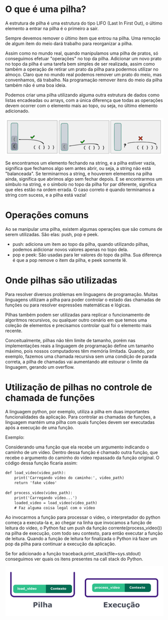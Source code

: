 # O que é uma pilha?

A estrutura de pilha é uma estrutura do tipo LIFO (Last In First Out), o último elemento a entrar na pilha é o primeiro a sair.

Sempre devemos remover o último item que entrou na pilha. Uma remoção de algum item do meio dará trabalho para reorganizar a pilha.

Assim como no mundo real, quando manipulamos uma pilha de pratos, só conseguimos efetuar "operações" no top da pilha. Adicionar um novo prato no topo da pilha é uma tarefa bem simples de ser realizada, assim como também a operação de retirar um prato da pilha para podermos utilizar no almoço. Claro que no mundo real podemos remover um prato do meio, mas convenhamos, dá trabalho. Na programação remover itens do meio da pilha também não é uma boa ideia.

Podemos criar uma pilha utilizando alguma outra estrutura de dados como listas encadeadas ou arrays, com a única diferença que todas as operações devem ocorrer com o elemento mais ao topo, ou seja, no último elemento adicionado.

![Adicionando numa pilha por etapa](./img/Adicionando%20numa%20pilha%20por%20etapa.png)

Se encontramos um elemento fechando na string, e a pilha estiver vazia, significa que fechamos algo sem antes abrir, ou seja, a string não está "balanceada". Se terminarmos a string, e houverem elementos na pilha ainda, significa que abrimos algo sem fechar depois. E se encontrarmos um símbulo na string, e o símbolo no topo da pilha for par diferente, significa que eles estão na ordem errada. O caso correto é quando terminamos a string com sucess, e a pilha está vazia!

# Operações comuns

Ao se manipular uma pilha, existem algumas operações que são comuns de serem utilizadas. São elas: push, pop e peek.

- push: adiciona um item ao topo da pilha, quando utilizando pilhas, podemos aidicionar novos valores apenas no topo dela.
- pop e peek: São usadas para ler valores do topo da pilha. Sua diferença é que a pop remove o item da pilha, e peek somente lê.

# Onde pilhas são utilizadas

Para resolver diversos problemas em linguagens de programação. Muitas linguagens utilizam a pilha para poder controlar o estado das chamadas de funções ou para resolver expressões matemáticas e lógicas.

Pilhas também podem ser utilizadas para replicar o funcionamento de algoritmos recursivos, ou qualquer outro cenário em que temos uma coleção de elementos e precisamos controlar qual foi o elemento mais recente.

Conceitualmente, pilhas não têm limite de tamanho, porém nas implementações reais a linguagem de programação define um tamanho máximo, pois nossos computadores têm memória limitada. Quando, por exemplo, fazemos uma chamada recursiva sem uma condição de parada correta, a pilha de chamadas vai aumentando até estourar o limite da linguagem, gerando um overflow.

# Utilização de pilhas no controle de chamada de funções

A linguagem python, por exemplo, utiliza a pilha em duas importantes funcionalidades da aplicação.
Para controlar as chamadas de funções, a linguagem mantém uma pilha com quais funções devem ser executadas após a execução de uma função.

Exemplo:

Considerando uma função que ela recebe um argumento indicando o caminho de um vídeo. Dentro dessa função é chamado outra função, que recebe o argumento do caminho do vídeo repassado da função original. O código dessa função ficaria assim:
```
def load_video(video_path):
    print('Carregando vídeo do caminho:', video_path)
    return 'fake vídeo'

def process_video(video_path):
    print('Carregando vídeo...')
    loaded_video = load_video(video_path)
    # Faz alguma coisa legal com o vídeo
```
Ao invocarmos a função para processar o video, o interpretador do python começa a executa-la e, ao chegar na linha que invocamos a função de leitura do video, o Python faz um push da função corrente(process_video()) na pilha de execução, com todo seu contexto, para então executar a função de leitura. Quando a função de leitura for finalizada o Python irá fazer um pop da pilha para continuar a execução da aplicação.

Se for adicionado a função traceback.print_stack(file=sys.stdout) conseguimos ver quais os itens presentes na call stack do Python.

![](./img/callstack.png)

